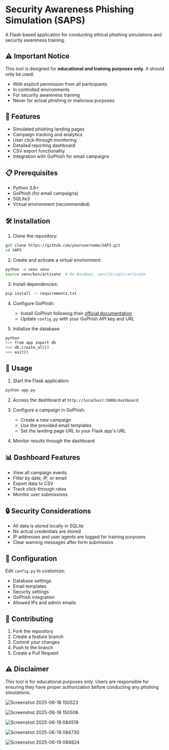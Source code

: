 # Security Awareness Phishing Simulation (SAPS)

A Flask-based application for conducting ethical phishing simulations and security awareness training.

## ⚠️ Important Notice

This tool is designed for **educational and training purposes only**. It should only be used:
- With explicit permission from all participants
- In controlled environments
- For security awareness training
- Never for actual phishing or malicious purposes

## 🚀 Features

- Simulated phishing landing pages
- Campaign tracking and analytics
- User click-through monitoring
- Detailed reporting dashboard
- CSV export functionality
- Integration with GoPhish for email campaigns

## 📋 Prerequisites

- Python 3.8+
- GoPhish (for email campaigns)
- SQLite3
- Virtual environment (recommended)

## 🛠️ Installation

1. Clone the repository:
```bash
git clone https://github.com/yourusername/SAPS.git
cd SAPS
```

2. Create and activate a virtual environment:
```bash
python -m venv venv
source venv/bin/activate  # On Windows: venv\Scripts\activate
```

3. Install dependencies:
```bash
pip install -r requirements.txt
```

4. Configure GoPhish:
   - Install GoPhish following their [official documentation](https://docs.getgophish.com/user-guide/installation)
   - Update `config.py` with your GoPhish API key and URL

5. Initialize the database:
```bash
python
>>> from app import db
>>> db.create_all()
>>> exit()
```

## 🚀 Usage

1. Start the Flask application:
```bash
python app.py
```

2. Access the dashboard at `http://localhost:5000/dashboard`

3. Configure a campaign in GoPhish:
   - Create a new campaign
   - Use the provided email templates
   - Set the landing page URL to your Flask app's URL

4. Monitor results through the dashboard

## 📊 Dashboard Features

- View all campaign events
- Filter by date, IP, or email
- Export data to CSV
- Track click-through rates
- Monitor user submissions

## 🔒 Security Considerations

- All data is stored locally in SQLite
- No actual credentials are stored
- IP addresses and user agents are logged for training purposes
- Clear warning messages after form submission

## 📝 Configuration

Edit `config.py` to customize:
- Database settings
- Email templates
- Security settings
- GoPhish integration
- Allowed IPs and admin emails

## 🤝 Contributing

1. Fork the repository
2. Create a feature branch
3. Commit your changes
4. Push to the branch
5. Create a Pull Request


## ⚠️ Disclaimer

This tool is for educational purposes only. Users are responsible for ensuring they have proper authorization before conducting any phishing simulations. 


![Screenshot 2025-06-18 150523](https://github.com/user-attachments/assets/bdccfc3c-203d-4a16-a00d-facce1cd00e4)

![Screenshot 2025-06-18 150508](https://github.com/user-attachments/assets/18b93abe-35f3-4b29-8bde-0ca3d82fe18a)

![Screenshot 2025-06-19 084519](https://github.com/user-attachments/assets/2bfc5705-a273-4718-96b2-f318aacdfae7)

![Screenshot 2025-06-19 084730](https://github.com/user-attachments/assets/c6b4b7f4-f790-4b0b-952f-e1519d31b2d5)

![Screenshot 2025-06-19 084824](https://github.com/user-attachments/assets/343b7464-1fb9-4928-b6f4-174191aff140)
